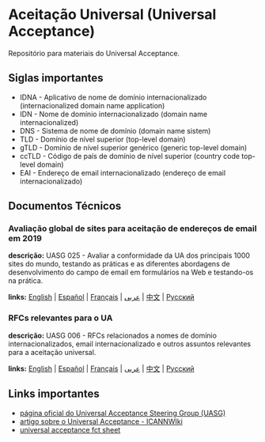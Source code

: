 # Aceitação Universal (Universal Acceptance)
Repositório para materiais do Universal Acceptance.


## Siglas importantes
* IDNA - Aplicativo de nome de domínio internacionalizado (internacionalized domain name application)
* IDN -  Nome de domínio internacionalizado (domain name internacionalized)
* DNS - Sistema de nome de domínio (domain name sistem)
* TLD - Domínio de nível superior (top-level domain)
* gTLD - Domínio de nível superior genérico (generic top-level domain)
* ccTLD - Código de país de domínio de nível superior (country code top-level domain)
* EAI - Endereço de email internacionalizado (endereço de email internacionalizado)

## Documentos Técnicos

### Avaliação global de sites para aceitação de endereços de email em 2019 
**descrição:** UASG 025 - Avaliar a conformidade da UA dos principais 1000 sites do mundo, testando as práticas e as diferentes abordagens de desenvolvimento do campo de email em formulários na Web e testando-os na prática.

**links:** [English](https://uasg.tech/wp-content/uploads/documents/UASG025-en-digital.pdf) | [Español](https://uasg.tech/wp-content/uploads/documents/UASG025-es-digital.pdf) | [Français](https://uasg.tech/wp-content/uploads/documents/UASG025-fr-digital.pdf) | [عربى](https://uasg.tech/wp-content/uploads/documents/UASG025-ar-digital.pdf) | [中文](https://uasg.tech/wp-content/uploads/documents/UASG025-zh-digital.pdf) | [Pусский](https://uasg.tech/wp-content/uploads/documents/UASG025-ru-digital.pdf)

### RFCs relevantes para o UA
**descrição:** UASG 006 - RFCs relacionados a nomes de domínio internacionalizados, email internacionalizado e outros assuntos relevantes para a aceitação universal.

**links:** [English](https://uasg.tech/wp-content/uploads/documents/UASG006-en-digital.pdf) | [Español](https://uasg.tech/wp-content/uploads/documents/UASG006-es-digital.pdf) | [Français](https://uasg.tech/wp-content/uploads/documents/UASG007-fr-digital.pdf) | [عربى](https://uasg.tech/wp-content/uploads/documents/UASG006-ar-digital.pdf) | [中文](https://uasg.tech/wp-content/uploads/documents/UASG006-zh-digital.pdf) | [Pусский](https://uasg.tech/wp-content/uploads/documents/UASG006-ru-digital.pdf)

## Links importantes
* [página oficial do Universal Acceptance Steering Group (UASG)](https://uasg.tech/)
* [artigo sobre o Universal Acceptance - ICANNWIki](https://icannwiki.org/Universal_Acceptance)
* [universal acceptance fct sheet](https://www.icann.org/en/system/files/files/ua-factsheet-a4-17dec15-en.pdf)
